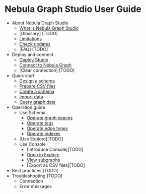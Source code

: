 # Nebula Graph Studio User Guide

- About Nebula Graph Studio
  - [What is Nebula Graph Studio](about-studio/st-ug-what-is-graph-studio.md)
  - [Glossary] [TODO]
  - [Limitations](about-studio/st-ug-limitations.md)
  - [Check updates](about-studio/st-ug-check-updates.md)
  - [FAQ] [TODO]
- Deploy and connect
  - [Deploy Studio](install-configure/st-ug-deploy.md)
  - [Connect to Nebula Graph](install-configure/st-ug-connect.md)
  - [Clear connection] [TODO]
- Quick start
  - [Design a schema](quick-start/st-ug-create-schema.md)
  - [Prepare CSV files](quick-start/st-ug-prepare-csv.md)
  - [Create a schema](quick-start/st-ug-create-schema.md)
  - [Import data](quick-start/st-ug-import-data.md)
  - [Query graph data](quick-start/st-ug-explore.md)
- Operation guide
  - Use Schema
    - [Operate graph spaces](manage-schema/st-ug-crud-space.md)
    - [Operate tags](manage-schema/st-ug-crud-tag.md)
    - [Operate edge types](manage-schema/st-ug-crud-edge-type.md)
    - [Operate indexes](manage-schema/st-ug-crud-index.md)
  - [Use Explore][TODO]
  - Use Console
    - [Introduce Console][TODO]
    - [Open in Explore](use-console/st-ug-open-in-explore.md)
    - [View subgraphs](use-console/st-ug-visualize-findpath.md)
    - [Export as CSV files][TODO]
- Best practices [TODO]
- Troubleshooting [TODO]
  - Connection
  - Error messages
